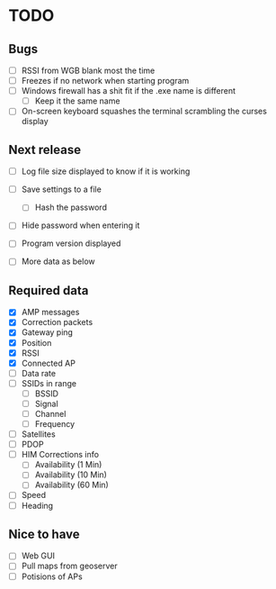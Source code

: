 # TODO

## Bugs
- [ ] RSSI from WGB blank most the time
- [ ] Freezes if no network when starting program
- [ ] Windows firewall has a shit fit if the .exe name is different
    - [ ] Keep it the same name
- [ ] On-screen keyboard squashes the terminal scrambling the curses display

## Next release
- [ ] Log file size displayed to know if it is working
- [ ] Save settings to a file
    - [ ] Hash the password
- [ ] Hide password when entering it
- [ ] Program version displayed
- [ ] More data as below


## Required data
- [x] AMP messages
- [x] Correction packets
- [x] Gateway ping
- [x] Position
- [x] RSSI
- [x] Connected AP
- [ ] Data rate
- [ ] SSIDs in range
    - [ ] BSSID
    - [ ] Signal
    - [ ] Channel
    - [ ] Frequency
- [ ] Satellites
- [ ] PDOP
- [ ] HIM Corrections info
    - [ ] Availability (1 Min)
    - [ ] Availability (10 Min)
    - [ ] Availability (60 Min)
- [ ] Speed
- [ ] Heading

## Nice to have
- [ ] Web GUI
- [ ] Pull maps from geoserver
- [ ] Potisions of APs
